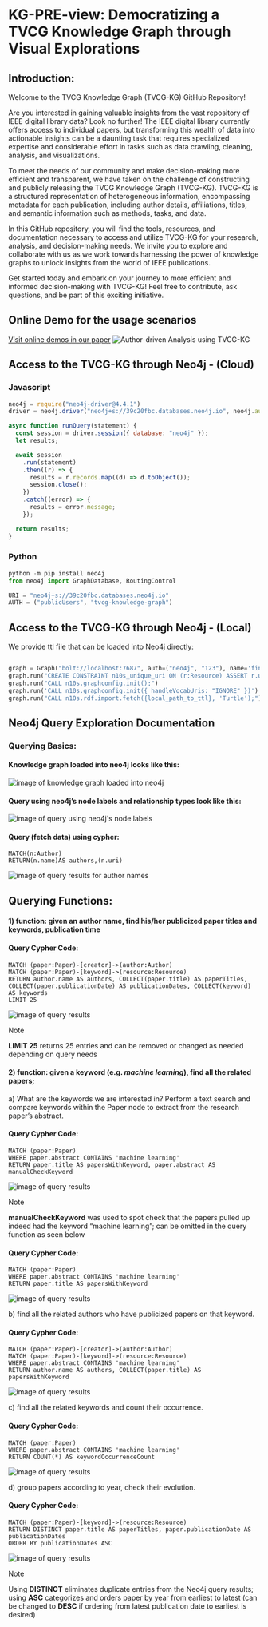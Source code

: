# KG-PRE-view: Democratizing a TVCG Knowledge Graph through Visual Explorations

## Introduction: 
Welcome to the TVCG Knowledge Graph (TVCG-KG) GitHub Repository!

Are you interested in gaining valuable insights from the vast repository of IEEE digital library data? Look no further! The IEEE digital library currently offers access to individual papers, but transforming this wealth of data into actionable insights can be a daunting task that requires specialized expertise and considerable effort in tasks such as data crawling, cleaning, analysis, and visualizations.

To meet the needs of our community and make decision-making more efficient and transparent, we have taken on the challenge of constructing and publicly releasing the TVCG Knowledge Graph (TVCG-KG). TVCG-KG is a structured representation of heterogeneous information, encompassing metadata for each publication, including author details, affiliations, titles, and semantic information such as methods, tasks, and data.

In this GitHub repository, you will find the tools, resources, and documentation necessary to access and utilize TVCG-KG for your research, analysis, and decision-making needs. We invite you to explore and collaborate with us as we work towards harnessing the power of knowledge graphs to unlock insights from the world of IEEE publications.

Get started today and embark on your journey to more efficient and informed decision-making with TVCG-KG! Feel free to contribute, ask questions, and be part of this exciting initiative.

## Online Demo for the usage scenarios
[Visit online demos in our paper](https://observablehq.com/d/53ebb00b451f79a6)
![Author-driven Analysis using TVCG-KG](figures/demo.png)
## Access to the TVCG-KG through Neo4j - (Cloud)
### Javascript 
```javascript
neo4j = require("neo4j-driver@4.4.1")
driver = neo4j.driver("neo4j+s://39c20fbc.databases.neo4j.io", neo4j.auth.basic("publicUsers", "tvcg-knowledge-graph"), {disableLosslessIntegers:true})

async function runQuery(statement) {
  const session = driver.session({ database: "neo4j" });
  let results;

  await session
    .run(statement)
    .then((r) => {
      results = r.records.map((d) => d.toObject());
      session.close();
    })
    .catch((error) => {
      results = error.message;
    });

  return results;
}
```
### Python 
```python
python -m pip install neo4j
from neo4j import GraphDatabase, RoutingControl

URI = "neo4j+s://39c20fbc.databases.neo4j.io"
AUTH = ("publicUsers", "tvcg-knowledge-graph")

```
## Access to the TVCG-KG through Neo4j - (Local)
We provide ttl file that can be loaded into Neo4j directly: 
```python

graph = Graph("bolt://localhost:7687", auth=("neo4j", "123"), name='final')
graph.run("CREATE CONSTRAINT n10s_unique_uri ON (r:Resource) ASSERT r.uri IS UNIQUE")
graph.run("CALL n10s.graphconfig.init();")
graph.run('CALL n10s.graphconfig.init({ handleVocabUris: "IGNORE" })')
graph.run("CALL n10s.rdf.import.fetch({local_path_to_ttl}, 'Turtle');")
```


## Neo4j Query Exploration Documentation
### Querying Basics:
#### Knowledge graph loaded into neo4j looks like this:
 ![image of knowledge graph loaded into neo4j](figures/image001.png)
#### Query using neo4j’s node labels and relationship types look like this:
 ![image of query using neo4j's node labels](figures/image003.png)
#### Query (fetch data) using cypher:
```
MATCH(n:Author)
RETURN(n.name)AS authors,(n.uri)
```
![image of query results for author names](figures/image005.png)
 

## Querying Functions:
#### 1)	function: given an author name, find his/her publicized paper titles and keywords, publication time
#### Query Cypher Code:
```
MATCH (paper:Paper)-[creator]->(author:Author)
MATCH (paper:Paper)-[keyword]->(resource:Resource)
RETURN author.name AS authors, COLLECT(paper.title) AS paperTitles, COLLECT(paper.publicationDate) AS publicationDates, COLLECT(keyword) AS keywords
LIMIT 25
```
![image of query results](image007.png) 
> [!NOTE]
> **LIMIT 25** returns 25 entries and can be removed or changed as needed depending on query needs

#### 2)	function: given a keyword (e.g. *machine learning*), find all the related papers;

  a)	What are the keywords we are interested in? Perform a text search and compare keywords within the Paper node to extract from the research paper’s abstract.
#### Query Cypher Code:
```
MATCH (paper:Paper)
WHERE paper.abstract CONTAINS 'machine learning'
RETURN paper.title AS papersWithKeyword, paper.abstract AS manualCheckKeyword
```
![image of query results](figures/image009.png)  
> [!NOTE]
> **manualCheckKeyword** was used to spot check that the papers pulled up indeed had the keyword “machine learning”; can be omitted in the query function as seen below
#### Query Cypher Code:
```
MATCH (paper:Paper)
WHERE paper.abstract CONTAINS 'machine learning'
RETURN paper.title AS papersWithKeyword
```
 ![image of query results](figures/image011.png) 

b)	find all the related authors who have publicized papers on that keyword.
#### Query Cypher Code:
```
MATCH (paper:Paper)-[creator]->(author:Author)
MATCH (paper:Paper)-[keyword]->(resource:Resource)
WHERE paper.abstract CONTAINS 'machine learning'
RETURN author.name AS authors, COLLECT(paper.title) AS papersWithKeyword
```
![image of query results](figures/image013.png)

c)	find all the related keywords and count their occurrence.
#### Query Cypher Code:
```
MATCH (paper:Paper)
WHERE paper.abstract CONTAINS 'machine learning'
RETURN COUNT(*) AS keywordOccurrenceCount
```
![image of query results](figures/image015.png)

d)	group papers according to year, check their evolution.
#### Query Cypher Code:
```
MATCH (paper:Paper)-[keyword]->(resource:Resource)
RETURN DISTINCT paper.title AS paperTitles, paper.publicationDate AS publicationDates
ORDER BY publicationDates ASC
```
 ![image of query results](figures/image017.png) 
> [!NOTE]
> Using **DISTINCT** eliminates duplicate entries from the Neo4j query results; using **ASC** categorizes and orders paper by year from earliest to latest (can be changed to **DESC** if ordering from latest publication date to earliest is desired)

